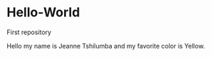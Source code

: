 # Hello-World
First repository


Hello my name is Jeanne Tshilumba and my favorite color is Yellow.
